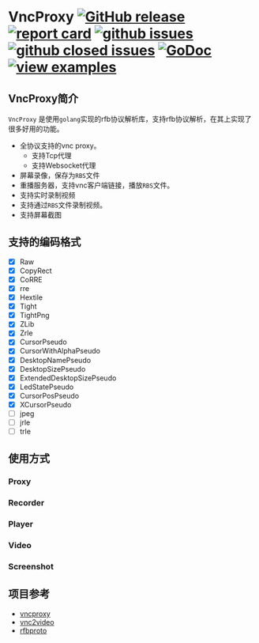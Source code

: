 # VncProxy [![GitHub release](https://img.shields.io/github/v/release/vprix/vncproxy.svg?style=flat-square)](https://github.com/vprix/vncproxy/releases) [![report card](https://goreportcard.com/badge/github.com/vprix/vncproxy?style=flat-square)](http://goreportcard.com/report/vprix/vncproxy) [![github issues](https://img.shields.io/github/issues/vprix/vncproxy.svg?style=flat-square)](https://github.com/vprix/vncproxy/issues?q=is%3Aopen+is%3Aissue) [![github closed issues](https://img.shields.io/github/issues-closed-raw/vprix/vncproxy.svg?style=flat-square)](https://github.com/vprix/vncproxy/issues?q=is%3Aissue+is%3Aclosed) [![GoDoc](https://img.shields.io/badge/godoc-reference-blue.svg?style=flat-square)](http://godoc.org/github.com/vprix/vncproxy) [![view examples](https://img.shields.io/badge/learn%20by-examples-00BCD4.svg?style=flat-square)](https://github.com/vprix/vncproxy/tree/main/examples)
## VncProxy简介

`VncProxy` 是使用`golang`实现的rfb协议解析库，支持rfb协议解析，在其上实现了很多好用的功能。

* 全协议支持的vnc proxy。
  * 支持Tcp代理
  * 支持Websocket代理
* 屏幕录像，保存为`RBS`文件
* 重播服务器，支持vnc客户端链接，播放`RBS`文件。
* 支持实时录制视频
* 支持通过`RBS`文件录制视频。
* 支持屏幕截图

## 支持的编码格式

- [x] Raw
- [x] CopyRect
- [x] CoRRE
- [x] rre
- [x] Hextile
- [x] Tight
- [x] TightPng
- [x] ZLib
- [x] Zrle
- [x] CursorPseudo
- [x] CursorWithAlphaPseudo
- [x] DesktopNamePseudo
- [x] DesktopSizePseudo
- [x] ExtendedDesktopSizePseudo
- [x] LedStatePseudo
- [x] CursorPosPseudo
- [x] XCursorPseudo
- [ ] jpeg
- [ ] jrle
- [ ] trle

## 使用方式

### Proxy
### Recorder
### Player
### Video
### Screenshot

## 项目参考

* [vncproxy](https://github.com/amitbet/vncproxy)
* [vnc2video](https://github.com/amitbet/vnc2video)
* [rfbproto](https://github.com/rfbproto/rfbproto)






